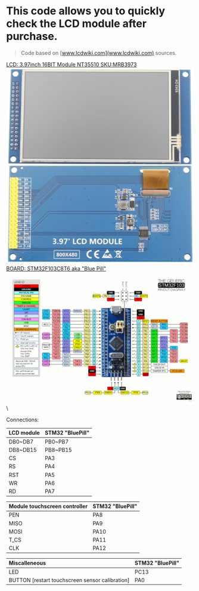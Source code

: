# This code allows you to quickly check the LCD module after purchase.
 > Code based on [www.lcdwiki.com](www.lcdwiki.com) sources.

  [LCD: 3.97inch 16BIT Module NT35510 SKU:MRB3973](http://www.lcdwiki.com/3.97inch_16BIT_Module_NT35510_SKU:MRB3973) \
![lcd](https://github.com/UnKaiF/3.97inch-8-16BIT-Module-NT35510-800x480-MRB3973-STM32F103C8T6-BluePill-Test/blob/main/600px-MRB3973-008.jpg) \
 [BOARD: STM32F103C8T6 aka "Blue Pill"](http://www.vcc-gnd.com/) \
![stm](https://github.com/UnKaiF/3.97inch-8-16BIT-Module-NT35510-800x480-MRB3973-STM32F103C8T6-BluePill-Test/blob/main/Bluepillpinout.gif) \

Connections:

|LCD module|STM32 "BluePill"|
|:---------|:---------------|
|DB0~DB7   |PB0~PB7         |
|DB8~DB15  |PB8~PB15        |  
|CS        |PA3             |
|RS        |PA4             |
|RST|PA5|
|WR|PA6|
|RD|PA7|

|Module touchscreen controller|STM32 "BluePill"|
|:----------------------------|:---------------|
|PEN                          |PA8             |
|MISO                         |PA9             |
|MOSI                         |PA10            |
|T_CS                         |PA11            |
|CLK                          |PA12            |

|Miscalleneous                                  |STM32 \"BluePill\"|
|:----------------------------------------------|:---------------|
|LED                                            |PC13            |
|BUTTON [restart touchscreen sensor calibration]|PA0             |
